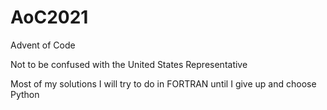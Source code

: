 # AoC2021
Advent of Code

Not to be confused with the United States Representative

Most of my solutions I will try to do in FORTRAN until I give up and choose Python

